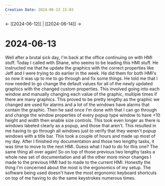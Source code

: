 ```yaml
---
Creation Date: 2024-06-13 15:03
---
```


<- [[2024-06-12]] | [[2024-06-14]]  ->

# 2024-06-13
Well after a brutal sick day, I'm back at the office continuing on with HMI stuff. Today I called with Shane, who seems to be leading this HMI stuff. He instructed me that he update the graphics with the correct properties like Jeff and I were trying to do earlier in the week. He did them for both HMI's so now it was up to me to go through and fix some things. He told me that I now needed to go change the default values for all of the newly updated graphics with the changed custom properties. This involved going into each window and manually changing each value of the graphic, multiple times if there are many graphics. This proved to be pretty lengthy as the graphic we changed are used for alarms and a lot of the windows have alarms that contain the graphic. Then he said once I'm done with that I can go through and change the window properties of every popup type window to have +10 height and width then enable size controls. This took even longer as there is windows labeled clearly as a popup, and those that aren't. This resulted in me having to go through all windows just to verify that they weren't popup windows with a title bar. This took a couple of hours and made up most of my day. After I finished my documentation and those two lengthy tasks, it was time to move to the next HMI. Guess what I had to do for this one? The same thing all over again! So on top of those previous two lengthy tasks a whole new set of documentation and all the other more minor changes I made to the previous HMI had to made to the current HMI. Honestly the thing I'm concerned about the most is the ergonomics of my setup. The software being used doesn't have the most ergonomic keyboard shortcuts on top of me having to do the same keystrokes numerous times.